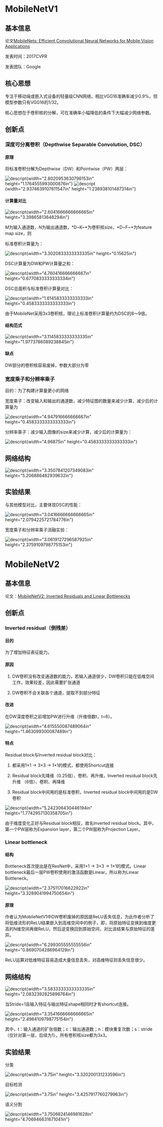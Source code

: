 # MobileNetV1

## 基本信息

论文[MobileNets: Efficient Convolutional Neural Networks for Mobile
Vision Applications](https://arxiv.org/abs/1704.04861)

发表时间：2017CVPR

发表团队：Google

## 核心思想

专注于移动端或嵌入式设备的轻量级CNN网络，相比VGG16准确率减少0.9%，但模型参数只有VGG16的1/32。

核心思想在于卷积核的分解，可在准确率小幅降低的条件下大幅减少网络参数。

## 创新点

### 深度可分离卷积（Depthwise Separable Convolution, DSC）

#### 原理

将标准卷积分解为Depthwise（DW）和Pointwise（PW）两层：

![descript](./2017-MobileNet/media/image1.jpg){width="2.8020953630796153in"
height="1.1764555993000876in"}
![descript](./2017-MobileNet/media/image1.jpg){width="2.9374639107611547in"
height="1.238938101487314in"}

#### 计算量对比

![descript](./2017-MobileNet/media/image2.png){width="2.6041666666666665in"
height="3.39865813648294in"}

*M*为输入通道数，*N*为输出通道数，*D~K~*为卷积核size，*D~F~*为feature
map size，则

标准卷积计算量为：

![descript](./2017-MobileNet/media/image4.svg){width="3.3020833333333335in"
height="0.15625in"}

DSC计算量为DW和PW计算量之和：

![descript](./2017-MobileNet/media/image6.svg){width="4.760416666666667in"
height="0.6770833333333334in"}

DSC总面积与标准卷积计算量对比：

![descript](./2017-MobileNet/media/image8.svg){width="1.6145833333333333in"
height="0.4583333333333333in"}

由于MobileNet采用3x3卷积核，理论上标准卷积计算量约为DSC的8～9倍。

#### 结构范式

![descript](./2017-MobileNet/media/image9.png){width="3.1145833333333335in"
height="1.9773786089238845in"}

#### 缺点

DW部分的卷积核容易废掉，参数大部分为零

### 宽度乘子和分辨率乘子

目的：为了构建计算量更小的网络

宽度乘子：改变输入和输出的通道数，减少特征图的数量来减少计算，减少后的计算量为

![descript](./2017-MobileNet/media/image11.svg){width="4.947916666666667in"
height="0.4583333333333333in"}

分辨率乘子：减少输入图像的size来减少计算，减少后的计算量为：

![descript](./2017-MobileNet/media/image13.svg){width="4.96875in"
height="0.4583333333333333in"}

## 网络结构

![descript](./2017-MobileNet/media/image14.png){width="3.3507841207349083in"
height="5.206886482939632in"}

## 实验结果

与其他模型对比，主要体现DSC的性能：

![descript](./2017-MobileNet/media/image15.png){width="3.0416666666666665in"
height="2.0794225721784776in"}

宽度乘子和分辨率乘子消融实验：

![descript](./2017-MobileNet/media/image16.png){width="3.0619127296587925in"
height="2.3759109798775153in"}

# MobileNetV2

## 基本信息

论文：[MobileNetV2: Inverted Residuals and Linear
Bottlenecks](https://arxiv.org/abs/1801.04381)

## 创新点

### Inverted residual（倒残差）

#### 目的

为了增加特征表征能力。

#### 原因

1.  DW卷积没有改变通道数的能力，若输入通道很少，DW卷积只能在低维空间工作，效果较差，因此需要扩张通道

2.  DW卷积不会关联各个通道，提取不到部分特征

#### 改进

在DW深度卷积之前增加PW进行升维（升维倍数t，t=6）。

![descript](./2017-MobileNet/media/image17.png){width="4.615550087489064in"
height="1.463099300087489in"}

#### 特点

Residual block与Inverted residual block对比：

1.  都采用1×1 -\> 3×3 -\> 1×1的模式，都使用Shortcut连接

2.  Residual block先降维（0.25倍）、卷积、再升维，Inverted residual
    block先升维 （6倍）、卷积、再降维

3.  Residual block中间用的是标准卷积，Inverted residual
    block中间用的是DW卷积

![descript](./2017-MobileNet/media/image18.png){width="5.242306430446194in"
height="1.7742957130358705in"}

由于维度变化正好与Residual block相反，故名Inverted residual
block。其中，第一个PW层称为Expansion layer，第二个PW层称为Projection
Layer。

### Linear bottleneck

#### 结构

Bottleneck首次提出是在ResNet中，采用1×1 -\> 3×3 -\> 1×1的模式。Linear
bottleneck最后一层PW卷积使用的激活函数是Linear，所以称为Linear
Bottleneck。

![descript](./2017-MobileNet/media/image19.png){width="2.375117016622922in"
height="3.3289041994750654in"}

#### 原理

作者认为MobileNetV1中DW卷积废掉的原因是ReLU丢失信息，为此作者分析了将低维流形的ReLU结果嵌入到高维空间中的例子，即，将原始特征变换到维度更高的N维空间再做ReLU，然后逆变换回到原始空间，对比该结果与原始特征的差异。

![descript](./2017-MobileNet/media/image20.png){width="6.299305555555556in"
height="0.8690704286964129in"}

ReLU运算对低维特征容易造成大量信息丢失，对高维特征则丢失信息很少。

## 网络结构

![descript](./2017-MobileNet/media/image21.png){width="3.5833333333333335in"
height="2.0832392825896764in"}

当Stride=1且输入特征与输出特征shape相同时才有shortcut连接。

![descript](./2017-MobileNet/media/image22.png){width="3.3541666666666665in"
height="2.4984109798775154in"}

其中，t：输入通道的扩张倍数；c：输出通道数；n：模块重复次数；s：stride（仅针对第一层，后续为1），所有卷积核size都为3x3。

## 实验结果

分类

![descript](./2017-MobileNet/media/image23.png){width="3.75in"
height="3.320200131233596in"}

目标检测

![descript](./2017-MobileNet/media/image24.png){width="3.75in"
height="3.4257917760279963in"}

语义分割

![descript](./2017-MobileNet/media/image25.png){width="3.7506824146981628in"
height="4.706946631671041in"}
